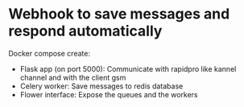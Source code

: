 # Webhook to save messages and respond automatically

Docker compose create:
 * Flask app (on port 5000): Communicate with rapidpro like kannel channel and with the client gsm
 * Celery worker: Save messages to redis database
 * Flower interface:  Expose the queues and the workers
